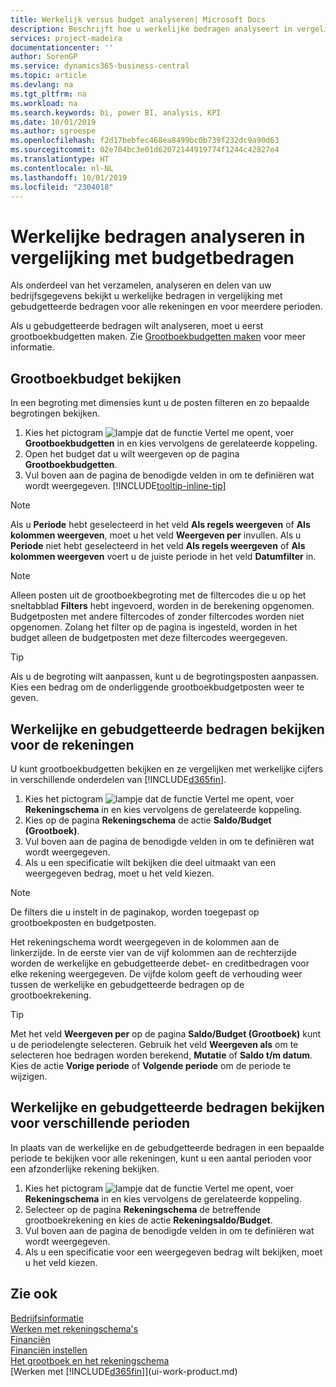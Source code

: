 ```yaml
---
title: Werkelijk versus budget analyseren| Microsoft Docs
description: Beschrijft hoe u werkelijke bedragen analyseert in vergelijking met budgetbedragen.
services: project-madeira
documentationcenter: ''
author: SorenGP
ms.service: dynamics365-business-central
ms.topic: article
ms.devlang: na
ms.tgt_pltfrm: na
ms.workload: na
ms.search.keywords: bi, power BI, analysis, KPI
ms.date: 10/01/2019
ms.author: sgroespe
ms.openlocfilehash: f2d17bebfec468ea8499bc0b739f232dc9a90d63
ms.sourcegitcommit: 02e704bc3e01d62072144919774f1244c42827e4
ms.translationtype: HT
ms.contentlocale: nl-NL
ms.lasthandoff: 10/01/2019
ms.locfileid: "2304018"
---
```

# <a name="analyze-actual-amounts-versus-budgeted-amounts"></a>Werkelijke bedragen analyseren in vergelijking met budgetbedragen
Als onderdeel van het verzamelen, analyseren en delen van uw bedrijfsgegevens bekijkt u werkelijke bedragen in vergelijking met gebudgetteerde bedragen voor alle rekeningen en voor meerdere perioden.

Als u gebudgetteerde bedragen wilt analyseren, moet u eerst grootboekbudgetten maken. Zie [Grootboekbudgetten maken](finance-how-create-budgets.md) voor meer informatie.

## <a name="to-view-a-gl-budget"></a>Grootboekbudget bekijken
In een begroting met dimensies kunt u de posten filteren en zo bepaalde begrotingen bekijken.

1. Kies het pictogram ![lampje dat de functie Vertel me opent](media/ui-search/search_small.png "Vertel me wat u wilt doen"), voer **Grootboekbudgetten** in en kies vervolgens de gerelateerde koppeling.
2. Open het budget dat u wilt weergeven op de pagina **Grootboekbudgetten**.  
3. Vul boven aan de pagina de benodigde velden in om te definiëren wat wordt weergegeven. [!INCLUDE[tooltip-inline-tip](includes/tooltip-inline-tip_md.md)]

> [!NOTE]  
>   Als u **Periode** hebt geselecteerd in het veld **Als regels weergeven** of **Als kolommen weergeven**, moet u het veld **Weergeven per** invullen. Als u **Periode** niet hebt geselecteerd in het veld **Als regels weergeven** of **Als kolommen weergeven** voert u de juiste periode in het veld **Datumfilter** in.  

> [!NOTE]  
>   Alleen posten uit de grootboekbegroting met de filtercodes die u op het sneltabblad **Filters** hebt ingevoerd, worden in de berekening opgenomen. Budgetposten met andere filtercodes of zonder filtercodes worden niet opgenomen. Zolang het filter op de pagina is ingesteld, worden in het budget alleen de budgetposten met deze filtercodes weergegeven.  

> [!TIP]  
>   Als u de begroting wilt aanpassen, kunt u de begrotingsposten aanpassen. Kies een bedrag om de onderliggende grootboekbudgetposten weer te geven.

## <a name="to-view-actual-and-budgeted-amounts-for-all-accounts"></a>Werkelijke en gebudgetteerde bedragen bekijken voor de rekeningen  
U kunt grootboekbudgetten bekijken en ze vergelijken met werkelijke cijfers in verschillende onderdelen van [!INCLUDE[d365fin](includes/d365fin_md.md)].

1. Kies het pictogram ![lampje dat de functie Vertel me opent](media/ui-search/search_small.png "Vertel me wat u wilt doen"), voer **Rekeningschema** in en kies vervolgens de gerelateerde koppeling.  
2. Kies op de pagina **Rekeningschema** de actie **Saldo/Budget (Grootboek)**.
3. Vul boven aan de pagina de benodigde velden in om te definiëren wat wordt weergegeven.  
4. Als u een specificatie wilt bekijken die deel uitmaakt van een weergegeven bedrag, moet u het veld kiezen.  

> [!NOTE]  
>   De filters die u instelt in de paginakop, worden toegepast op grootboekposten en budgetposten.

Het rekeningschema wordt weergegeven in de kolommen aan de linkerzijde. In de eerste vier van de vijf kolommen aan de rechterzijde worden de werkelijke en gebudgetteerde debet- en creditbedragen voor elke rekening weergegeven. De vijfde kolom geeft de verhouding weer tussen de werkelijke en gebudgetteerde bedragen op de grootboekrekening.  

> [!TIP]  
>   Met het veld **Weergeven per** op de pagina **Saldo/Budget (Grootboek)** kunt u de periodelengte selecteren. Gebruik het veld **Weergeven als** om te selecteren hoe bedragen worden berekend, **Mutatie** of **Saldo t/m datum**. Kies de actie **Vorige periode** of **Volgende periode** om de periode te wijzigen.  

## <a name="to-view-actual-and-budgeted-amounts-for-several-periods"></a>Werkelijke en gebudgetteerde bedragen bekijken voor verschillende perioden  
In plaats van de werkelijke en de gebudgetteerde bedragen in een bepaalde periode te bekijken voor alle rekeningen, kunt u een aantal perioden voor een afzonderlijke rekening bekijken.  

1. Kies het pictogram ![lampje dat de functie Vertel me opent](media/ui-search/search_small.png "Vertel me wat u wilt doen"), voer **Rekeningschema** in en kies vervolgens de gerelateerde koppeling.  
2. Selecteer op de pagina **Rekeningschema** de betreffende grootboekrekening en kies de actie **Rekeningsaldo/Budget**.  
3. Vul boven aan de pagina de benodigde velden in om te definiëren wat wordt weergegeven.   
4. Als u een specificatie voor een weergegeven bedrag wilt bekijken, moet u het veld kiezen.  

## <a name="see-also"></a>Zie ook
[Bedrijfsinformatie](bi.md)  
[Werken met rekeningschema's](bi-how-work-account-schedule.md)  
[Financiën](finance.md)  
[Financiën instellen](finance-setup-finance.md)  
[Het grootboek en het rekeningschema](finance-general-ledger.md)  
[Werken met [!INCLUDE[d365fin](includes/d365fin_md.md)]](ui-work-product.md)  
